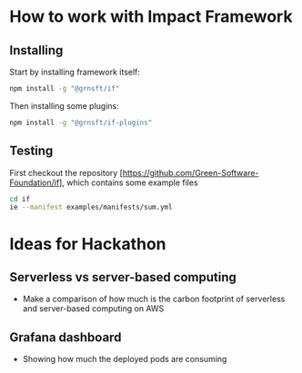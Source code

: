 # How to work with Impact Framework
## Installing
Start by installing framework itself:

```sh
npm install -g "@grnsft/if"
```
Then installing some plugins:

```sh
npm install -g "@grnsft/if-plugins"
```

## Testing
First checkout the repository [https://github.com/Green-Software-Foundation/if], which contains some example files 
```sh
cd if
ie --manifest examples/manifests/sum.yml
```

# Ideas for Hackathon
## Serverless vs server-based computing
- Make a comparison of how much is the carbon footprint of serverless and server-based computing on AWS

## Grafana dashboard
- Showing how much the deployed pods are consuming
